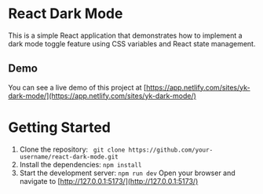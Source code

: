 # React Dark Mode
This is a simple React application that demonstrates how to implement a dark mode toggle feature using CSS variables and React state management.

## Demo
You can see a live demo of this project at [https://app.netlify.com/sites/yk-dark-mode/](https://app.netlify.com/sites/yk-dark-mode/)

# Getting Started
1.  Clone the repository:
``` git clone https://github.com/your-username/react-dark-mode.git```
2.  Install the dependencies:
``` npm install ```
3.  Start the development server:
``` npm run dev ```
Open your browser and navigate to [http://127.0.0.1:5173/](http://127.0.0.1:5173/)
